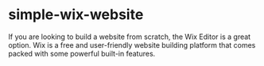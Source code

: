 # simple-wix-website
If you are looking to build a website from scratch, the Wix Editor is a great option. Wix is a free and user-friendly website building platform that comes packed with some powerful built-in features.
